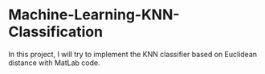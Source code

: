 # Machine-Learning-KNN-Classification
In this project, I will try to implement the KNN classifier based on Euclidean distance with MatLab code.
